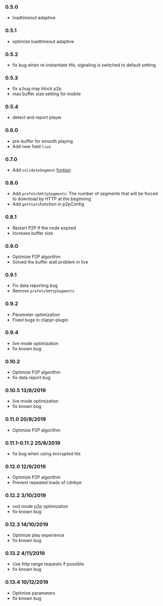 ### 0.5.0
- loadtimeout adaptive

### 0.5.1
- optimize loadtimeout adaptive

### 0.5.2
- fix bug when re-instantiate Hls, signaling is switched to default setting

### 0.5.3
- fix a bug may block p2p
- max buffer size setting for mobile

### 0.5.4
- detect and report player

### 0.6.0
- pre-buffer for smooth playing
- Add new field `live`

### 0.7.0
- Add `validateSegment` [funtion](https://docs.cdnbye.com/#/en/API?id=how-to-check-segment-validity)

### 0.8.0
- Add `prefetchHttpSegments`: The number of segments that will be forced to download by HTTP at the beginning
- Add `getStats`function in p2pConfig

### 0.8.1
- Restart P2P if the node expired
- Increase buffer size

### 0.9.0
- Optimize P2P algorithm
- Solved the buffer stall problem in live

### 0.9.1
- Fix data reporting bug
- Remove `prefetchHttpSegments`

### 0.9.2
- Parameter optimization
- Fixed bugs in clappr-plugin

### 0.9.4
- live mode optimization
- fix known bug

### 0.10.2
- Optimize P2P algorithm
- fix data report bug

### 0.10.5  13/8/2019
- live mode optimization
- fix known bug

### 0.11.0 20/8/2019
- Optimize P2P algorithm

### 0.11.1-0.11.2 25/8/2019
- fix bug when using encrypted hls

### 0.12.0 12/9/2019
- Optimize P2P algorithm
- Prevent repeated loads of cdnbye

### 0.12.2 3/10/2019
- vod mode p2p optimization
- fix known bug

### 0.12.3 14/10/2019
- Optimize play experience
- fix known bug

### 0.13.2 4/11/2019
- Use http range requests if possible
- fix known bug

### 0.13.4 10/12/2019
- Optimize parameters
- fix known bug